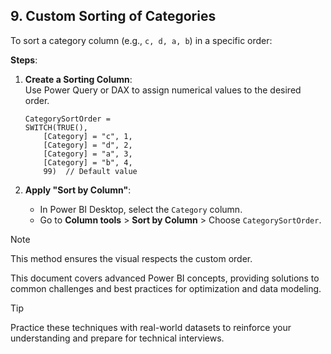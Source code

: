 ## **9. Custom Sorting of Categories**  

To sort a category column (e.g., `c, d, a, b`) in a specific order:  

**Steps**:  
1. **Create a Sorting Column**:  
   Use Power Query or DAX to assign numerical values to the desired order.  
   ```dax  
   CategorySortOrder =  
   SWITCH(TRUE(),  
       [Category] = "c", 1,  
       [Category] = "d", 2,  
       [Category] = "a", 3,  
       [Category] = "b", 4,  
       99)  // Default value  
   ```  

2. **Apply "Sort by Column"**:  
   - In Power BI Desktop, select the `Category` column.  
   - Go to **Column tools** > **Sort by Column** > Choose `CategorySortOrder`.  

> [!NOTE]  
> This method ensures the visual respects the custom order.  

This document covers advanced Power BI concepts, providing solutions to common challenges and best practices for optimization and data modeling.  

> [!TIP]  
> Practice these techniques with real-world datasets to reinforce your understanding and prepare for technical interviews.  
